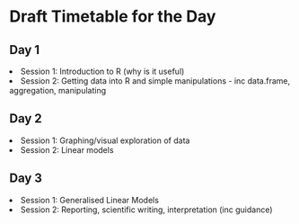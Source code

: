 <h1>Draft Timetable for the Day</h1>

<h2>Day 1</h2>
<li>Session 1: Introduction to R (why is it useful)
<li>Session 2: Getting data into R and simple manipulations - inc data.frame, aggregation, manipulating
</li>


<h2>Day 2</h2>
<li>Session 1: Graphing/visual exploration of data
<li>Session 2: Linear models
</li>


<h2>Day 3</h2>
<li>Session 1: Generalised Linear Models
<li>Session 2: Reporting, scientific writing, interpretation (inc guidance)
</li>


